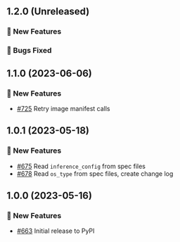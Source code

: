 ## 1.2.0 (Unreleased)

### 🚀 New Features

### 🐛 Bugs Fixed

## 1.1.0 (2023-06-06)

### 🚀 New Features
- [#725](https://github.com/Azure/azureml-assets/pull/725) Retry image manifest calls


## 1.0.1 (2023-05-18)

### 🚀 New Features
- [#675](https://github.com/Azure/azureml-assets/pull/675) Read `inference_config` from spec files
- [#678](https://github.com/Azure/azureml-assets/pull/678) Read `os_type` from spec files, create change log

## 1.0.0 (2023-05-16)

### 🚀 New Features
- [#663](https://github.com/Azure/azureml-assets/pull/663) Initial release to PyPI
